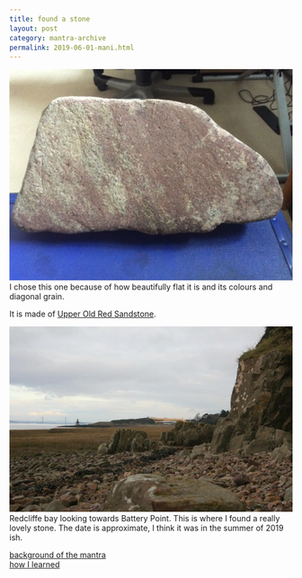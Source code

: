```yaml
---
title: found a stone
layout: post
category: mantra-archive
permalink: 2019-06-01-mani.html
---
```



![stone2](/assets/images/mani/mani10/stone2.jpg)  
I chose this one because of how beautifully flat it is and its colours and diagonal grain.

It is made of [Upper Old Red Sandstone](http://earthwise.bgs.ac.uk/index.php/Upper_Old_Red_Sandstone,_Bristol_and_Gloucester_region).  

![Portishead Beach](/assets/images/mani/mani10/beach.jpg)  
Redcliffe bay looking towards Battery Point. This is where I found a really lovely stone. The date is approximate, I think it was in the summer of 2019 ish.


[background of the mantra](/mantrasphere/mani.html)  
[how I learned](/pages/prose/mahabodhi-moonlight.html#lamayuru)  
